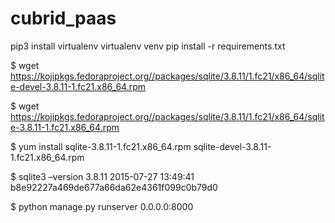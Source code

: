 # cubrid_paas

pip3 install virtualenv
virtualenv venv
pip install -r requirements.txt

$ wget https://kojipkgs.fedoraproject.org//packages/sqlite/3.8.11/1.fc21/x86_64/sqlite-devel-3.8.11-1.fc21.x86_64.rpm

$ wget https://kojipkgs.fedoraproject.org//packages/sqlite/3.8.11/1.fc21/x86_64/sqlite-3.8.11-1.fc21.x86_64.rpm

$ yum install sqlite-3.8.11-1.fc21.x86_64.rpm sqlite-devel-3.8.11-1.fc21.x86_64.rpm

$ sqlite3 –version 
3.8.11 2015-07-27 13:49:41 b8e92227a469de677a66da62e4361f099c0b79d0

$ python manage.py runserver 0.0.0.0:8000
